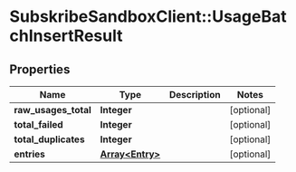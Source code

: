 # SubskribeSandboxClient::UsageBatchInsertResult

## Properties
Name | Type | Description | Notes
------------ | ------------- | ------------- | -------------
**raw_usages_total** | **Integer** |  | [optional] 
**total_failed** | **Integer** |  | [optional] 
**total_duplicates** | **Integer** |  | [optional] 
**entries** | [**Array&lt;Entry&gt;**](Entry.md) |  | [optional] 



